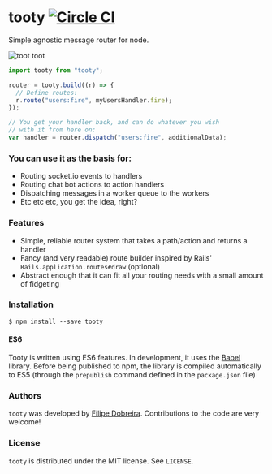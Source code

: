 # tooty [![Circle CI](https://circleci.com/gh/filp/tooty.svg?style=svg)](https://circleci.com/gh/filp/tooty)

Simple agnostic message router for node.

![toot toot](http://i.imgur.com/GDymv5n.jpg)

```js
import tooty from "tooty";

router = tooty.build((r) => {
  // Define routes:
  r.route("users:fire", myUsersHandler.fire);
});

// You get your handler back, and can do whatever you wish
// with it from here on:
var handler = router.dispatch("users:fire", additionalData);
```

### You can use it as the basis for:

- Routing socket.io events to handlers
- Routing chat bot actions to action handlers
- Dispatching messages in a worker queue to the workers
- Etc etc etc, you get the idea, right?

### Features

- Simple, reliable router system that takes a path/action and returns a handler
- Fancy (and very readable) route builder inspired by Rails' `Rails.application.routes#draw` (optional)
- Abstract enough that it can fit all your routing needs with a small amount of fidgeting

### Installation

```shell
$ npm install --save tooty
```

#### ES6

Tooty is written using ES6 features. In development, it uses the [Babel](https://github.com/babel/babel) library.
Before being published to npm, the library is compiled automatically to ES5 (through the `prepublish` command defined in
the `package.json` file)

### Authors

`tooty` was developed by [Filipe Dobreira](https://github.com/filp). Contributions to the code are very welcome!

### License

`tooty` is distributed under the MIT license. See `LICENSE`.
